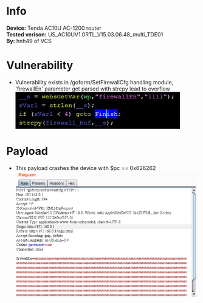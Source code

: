 # Info
**Device:** Tenda AC10U AC-1200 router\
**Tested verison:** US_AC10UV1.0RTL_V15.03.06.48_multi_TDE01\
**By:** hnh49 of VCS
# Vulnerability
* Vulnerability exists in /goform/SetFirewallCfg handling module, 'firewallEn' parameter get parsed with strcpy lead to overflow\
![cause1](./bof8_SetFirewallCfg_cause.JPG)
# Payload
* This payload crashes the device with $pc == 0x626262
![payload](./bof8_SetFirewallCfg_payload.PNG)
